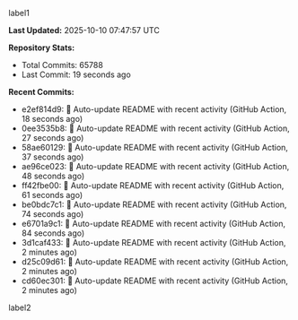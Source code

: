 
label1 
<!-- ACTIVITY_START -->
**Last Updated:** 2025-10-10 07:47:57 UTC

**Repository Stats:**
- Total Commits: 65788
- Last Commit: 19 seconds ago

**Recent Commits:**
- e2ef814d9: 🤖 Auto-update README with recent activity (GitHub Action, 18 seconds ago)
- 0ee3535b8: 🤖 Auto-update README with recent activity (GitHub Action, 27 seconds ago)
- 58ae60129: 🤖 Auto-update README with recent activity (GitHub Action, 37 seconds ago)
- ae96ce023: 🤖 Auto-update README with recent activity (GitHub Action, 48 seconds ago)
- ff42fbe00: 🤖 Auto-update README with recent activity (GitHub Action, 61 seconds ago)
- be0bdc7c1: 🤖 Auto-update README with recent activity (GitHub Action, 74 seconds ago)
- e6701a9c1: 🤖 Auto-update README with recent activity (GitHub Action, 84 seconds ago)
- 3d1caf433: 🤖 Auto-update README with recent activity (GitHub Action, 2 minutes ago)
- d25c09d61: 🤖 Auto-update README with recent activity (GitHub Action, 2 minutes ago)
- cd60ec301: 🤖 Auto-update README with recent activity (GitHub Action, 2 minutes ago)
<!-- ACTIVITY_END -->

label2
